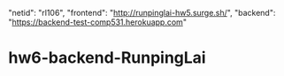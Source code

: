 "netid": "rl106",
"frontend": "http://runpinglai-hw5.surge.sh/",
"backend": "https://backend-test-comp531.herokuapp.com"
# hw6-backend-RunpingLai
